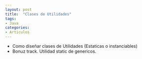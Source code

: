 ```yaml
---
layout: post
title:  "Clases de Utilidades"
tags:
- Java
categories:
- Articulos
---
```

- Como diseñar clases de Utilidades (Estaticas o instanciables)
- Bonuz track. Utilidad static de genericos.